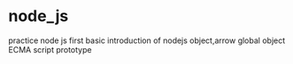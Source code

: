 # node_js
practice node js
first basic introduction of nodejs
object,arrow
global object
ECMA script
prototype
